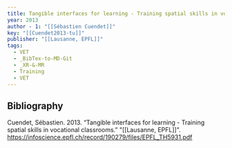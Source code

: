 ```yaml
---
title: Tangible interfaces for learning - Training spatial skills in vocational classrooms
year: 2013
author - 1: "[[Sébastien Cuendet]]"
key: "[[Cuendet2013-tu]]"
publisher: "[[Lausanne, EPFL]]"
tags:
  - VET
  - _BibTex-to-MD-Git
  - _XR-&-MR
  - Training
  - VET
---
```


## Bibliography
Cuendet, Sébastien. 2013. “Tangible interfaces for learning - Training spatial skills in vocational classrooms.” "[[Lausanne, EPFL]]". https://infoscience.epfl.ch/record/190279/files/EPFL_TH5931.pdf